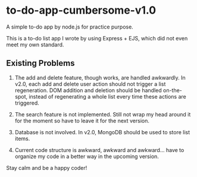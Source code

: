 # to-do-app-cumbersome-v1.0
A simple to-do app by node.js for practice purpose.

This is a to-do list app I wrote by using Express + EJS, which did not even meet my own standard.

## Existing Problems

1. The add and delete feature, though works, are handled awkwardly. In v2.0, each add and delete user action should not trigger a list regeneration. DOM addition and deletion should be handled on-the-spot, instead of regenerating a whole list every time these actions are triggered.

2. The search feature is not implemented. Still not wrap my head around it for the moment so have to leave it for the next version.

3. Database is not involved. In v2.0, MongoDB should be used to store list items.

4. Current code structure is awkward, awkward and awkward... have to organize my code in a better way in the upcoming version.

Stay calm and be a happy coder!

